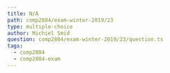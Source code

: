 ```yaml
---
title: N/A
path: comp2804/exam-winter-2019/23
type: multiple-choice
author: Michiel Smid
question: comp2804/exam-winter-2019/23/question.ts
tags:
  - comp2804
  - comp2804-exam
---
```

